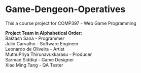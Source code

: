 # Game-Dengeon-Operatives

This a course project for COMP397 - Web Game Programming

<b>Project Team in Alphabetical Order:</b><br>
Baktash Sana - Programmer<br>
Julio Carvalho - Software Engineer<br>
Leonardo de Oliveira - Artist<br>
MuthuPriya Thirunavukkarasu - Producer<br>
Sarmad Siddiqi - Game Designer<br>
Xiao Ming Tang - QA Tester

